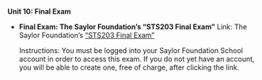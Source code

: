 **Unit 10: Final Exam** <span id="10"></span> 
-   **Final Exam: The Saylor Foundation’s “STS203 Final Exam”**
    Link: The Saylor Foundation’s [“STS203 Final
    Exam”](http://school.saylor.org/mod/quiz/view.php?id=1181)  
      
     Instructions: You must be logged into your Saylor Foundation School
    account in order to access this exam. If you do not yet have an
    account, you will be able to create one, free of charge, after
    clicking the link.


